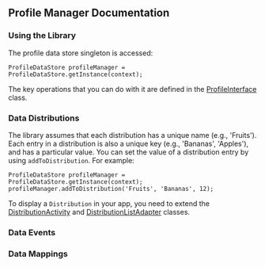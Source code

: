 ## Profile Manager Documentation

### Using the Library

The profile data store singleton is accessed:

```
ProfileDataStore profileManager = ProfileDataStore.getInstance(context);
```

The key operations that you can do with it are defined in the [ProfileInterface](https://github.com/xsenselabs/ProfileManager/blob/master/src/com/ubhave/profilemanager/ProfileInterface.java) class.

### Data Distributions

The library assumes that each distribution has a unique name (e.g., 'Fruits'). Each entry in a distribution is also a unique key (e.g., 'Bananas', 'Apples'), and has a particular value. You can set the value of a distribution entry by using ```addToDistribution```. For example:

```
ProfileDataStore profileManager = ProfileDataStore.getInstance(context);
profileManager.addToDistribution('Fruits', 'Bananas', 12);
```

To display a ```Distribution``` in your app, you need to extend the [DistributionActivity](https://github.com/xsenselabs/ProfileManager/blob/master/src/com/ubhave/profilemanager/ui/distribution/DistributionActivity.java) and [DistributionListAdapter](https://github.com/xsenselabs/ProfileManager/blob/master/src/com/ubhave/profilemanager/ui/distribution/DistributionListAdapter.java) classes.

### Data Events

### Data Mappings

